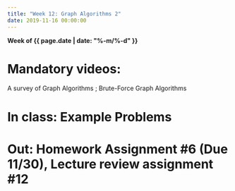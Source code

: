 ```yaml
---
title: "Week 12: Graph Algorithms 2"
date: 2019-11-16 00:00:00
---
```


**Week of {{ page.date | date: "%-m/%-d" }}**

# Mandatory videos: 
A survey of Graph Algorithms ; Brute-Force Graph Algorithms

# In class: Example Problems

# Out: Homework Assignment #6 (Due 11/30), Lecture review assignment #12
